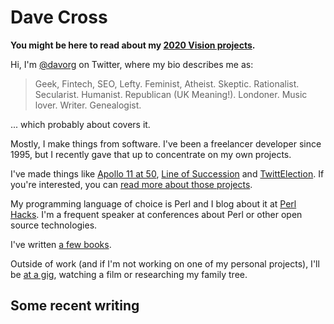 # Dave Cross

**You might be here to read about my [2020 Vision projects](/2020-vision/).**

Hi, I'm [@davorg](https://twitter.com/davorg) on Twitter, where my bio
describes me as:

> Geek, Fintech, SEO, Lefty. Feminist, Atheist. Skeptic. Rationalist. Secularist. Humanist. Republican (UK Meaning!). Londoner. Music lover. Writer. Genealogist.

... which probably about covers it.

Mostly, I make things from software. I've been a freelancer developer since 1995, but I recently gave that up
to concentrate on my own projects.

I've made things like
<a href="https://twitter.com/apollo11at40">Apollo 11 at 50</a>, [Line of Succession](https://lineofsuccession.co.uk/) and
<a href="https://twittelection.co.uk/">TwittElection</a>. If you're interested, you can [read more about those projects](/projects/).

My programming language of choice is Perl and I blog about it at
<a href="https://perlhacks.com/">Perl Hacks</a>. I'm a frequent speaker
at conferences about Perl or other open source technologies.

I've written [a few books](/books/).

Outside of work (and if I'm not working on one of my personal projects), I'll
be <a href="https://songkick.com/users/davorg/">at a gig</a>, watching a
film or researching my family tree.

## Some recent writing

<div id="feed-here" />

<script src="https://code.jquery.com/jquery-3.6.3.min.js"
        integrity="sha256-pvPw+upLPUjgMXY0G+8O0xUf+/Im1MZjXxxgOcBQBXU="
        crossorigin="anonymous"></script>
<script src="https://cdn.davecross.co.uk/js/atom_widget.js"></script>
<script>
const FEEDS = [ {
  url: `https://davorg.theplanetarium.org/long.xml`,
  desc: 'Recent writing'
} ];

$(document).ready(function() {

  make_feed_widget(FEEDS, 'feed_here');
});
</script>

